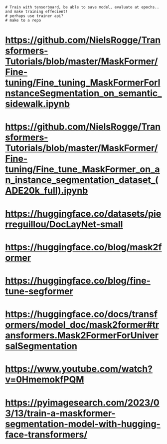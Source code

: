 
    # Train with tensorboard, be able to save model, evaluate at epochs.. and make training effecient!
    # perhaps use trainer api?
    # make to a repo
    


# https://github.com/NielsRogge/Transformers-Tutorials/blob/master/MaskFormer/Fine-tuning/Fine_tuning_MaskFormerForInstanceSegmentation_on_semantic_sidewalk.ipynb
# https://github.com/NielsRogge/Transformers-Tutorials/blob/master/MaskFormer/Fine-tuning/Fine_tune_MaskFormer_on_an_instance_segmentation_dataset_(ADE20k_full).ipynb
# https://huggingface.co/datasets/pierreguillou/DocLayNet-small

# https://huggingface.co/blog/mask2former
# https://huggingface.co/blog/fine-tune-segformer

# https://huggingface.co/docs/transformers/model_doc/mask2former#transformers.Mask2FormerForUniversalSegmentation

# https://www.youtube.com/watch?v=0HmemokfPQM
# https://pyimagesearch.com/2023/03/13/train-a-maskformer-segmentation-model-with-hugging-face-transformers/

